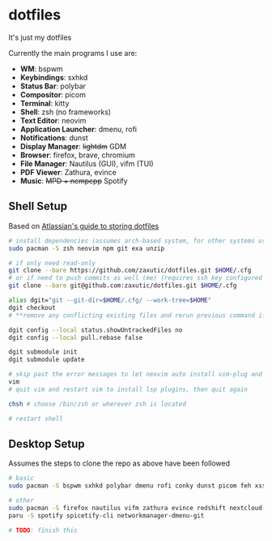 # dotfiles

It's just my dotfiles

Currently the main programs I use are:

- **WM**: bspwm
- **Keybindings**: sxhkd
- **Status Bar**: polybar
- **Compositor**: picom
- **Terminal**: kitty
- **Shell**: zsh (no frameworks)
- **Text Editor**: neovim
- **Application Launcher**: dmenu, rofi
- **Notifications**: dunst
- **Display Manager**: ~~lightdm~~ GDM
- **Browser**: firefox, brave, chromium
- **File Manager**: Nautilus (GUI), vifm (TUI)
- **PDF Viewer**: Zathura, evince
- **Music**: ~~MPD + ncmpcpp~~ Spotify

## Shell Setup

Based on [Atlassian's guide to storing dotfiles](https://www.atlassian.com/git/tutorials/dotfiles)

<!-- treesitter won't highlight with just sh :( -->

```bash
# install dependencies (assumes arch-based system, for other systems use the relevant package manager)
sudo pacman -S zsh neovim npm git exa unzip

# if only need read-only
git clone --bare https://github.com/zaxutic/dotfiles.git $HOME/.cfg
# or if need to push commits as well (me) (requires ssh key configured with github)
git clone --bare git@github.com:zaxutic/dotfiles.git $HOME/.cfg

alias dgit="git --git-dir=$HOME/.cfg/ --work-tree=$HOME"
dgit checkout
# **remove any conflicting existing files and rerun previous command if necessary**

dgit config --local status.showUntrackedFiles no
dgit config --local pull.rebase false

dgit submodule init
dgit submodule update

# skip past the error messages to let neovim auto install vim-plug and plugins
vim
# quit vim and restart vim to install lsp plugins, then quit again

chsh # choose /bin/zsh or wherever zsh is located

# restart shell
```

## Desktop Setup

Assumes the steps to clone the repo as above have been followed

```bash
# basic
sudo pacman -S bspwm sxhkd polybar dmenu rofi conky dunst picom feh xss-lock ttc-iosevka rofi-emoji

# other
sudo pacman -S firefox nautilus vifm zathura evince redshift nextcloud-client flameshot clipmenu deepin-calculator thunderbird kdeconnect
paru -S spotify spicetify-cli networkmanager-dmenu-git

# TODO: finish this
```
